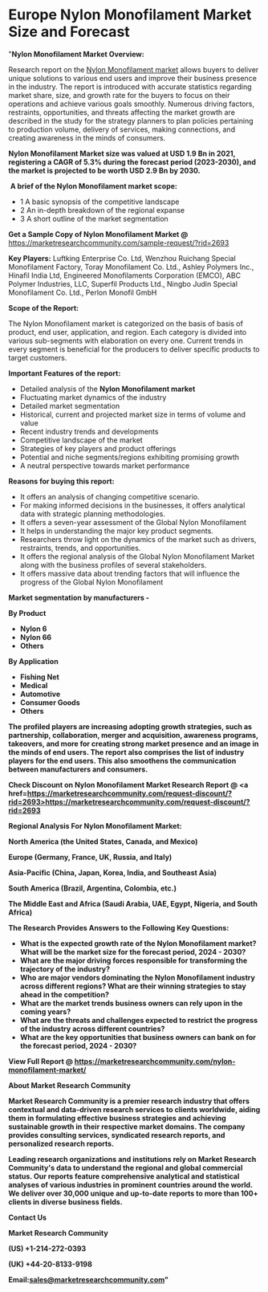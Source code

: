 # Europe Nylon Monofilament Market Size and Forecast
"<strong>Nylon Monofilament Market Overview:</strong>

Research report on the <a href=https://marketresearchcommunity.com/nylon-monofilament-market/>Nylon Monofilament market</a> allows buyers to deliver unique solutions to various end users and improve their business presence in the industry. The report is introduced with accurate statistics regarding market share, size, and growth rate for the buyers to focus on their operations and achieve various goals smoothly. Numerous driving factors, restraints, opportunities, and threats affecting the market growth are described in the study for the strategy planners to plan policies pertaining to production volume, delivery of services, making connections, and creating awareness in the minds of consumers.

<strong>Nylon Monofilament Market size was valued at USD 1.9 Bn in 2021, registering a CAGR of 5.3% during the forecast period (2023-2030), and the market is projected to be worth USD 2.9 Bn by 2030.</strong>

 <Strong>A brief of the Nylon Monofilament market scope:</Strong>
<ul>
 <li>1  A basic synopsis of the competitive landscape</li>
 <li>2  An in-depth breakdown of the regional expanse</li>
 <li>3  A short outline of the market segmentation</li>
</ul>
<strong>Get a Sample Copy of Nylon Monofilament Market @ </b></strong><a href=https://marketresearchcommunity.com/sample-request/?rid=2693><u>https://marketresearchcommunity.com/sample-request/?rid=2693</u></a>

<strong>Key Players:</strong> 
Luftking Enterprise Co. Ltd, Wenzhou Ruichang Special Monofilament Factory, Toray Monofilament Co. Ltd., Ashley Polymers Inc., Hinafil India Ltd, Engineered Monofilaments Corporation (EMCO), ABC Polymer Industries, LLC, Superfil Products Ltd., Ningbo Judin Special Monofilament Co. Ltd., Perlon Monofil GmbH

<strong>Scope of the Report:</strong>

The Nylon Monofilament market is categorized on the basis of basis of product, end user, application, and region. Each category is divided into various sub-segments with elaboration on every one. Current trends in every segment is beneficial for the producers to deliver specific products to target customers.

<strong><b>Important Features of the report:</b></strong>
<ul>
  <li>Detailed analysis of the <strong><b>Nylon Monofilament </b></strong><strong><b>market</b></strong></li>
  <li>Fluctuating market dynamics of the industry</li>
  <li>Detailed market segmentation</li>
  <li>Historical, current and projected market size in terms of volume and value</li>
  <li>Recent industry trends and developments</li>
  <li>Competitive landscape of the market</li>
  <li>Strategies of key players and product offerings</li>
  <li>Potential and niche segments/regions exhibiting promising growth</li>
  <li>A neutral perspective towards market performance</li>
</ul>
<strong><b>Reasons for buying this report:</b></strong>
<ul>
  <li>It offers an analysis of changing competitive scenario.</li>
  <li>For making informed decisions in the businesses, it offers analytical data with strategic planning methodologies.</li>
  <li>It offers a seven-year assessment of the Global Nylon Monofilament</li>
  <li>It helps in understanding the major key product segments.</li>
  <li>Researchers throw light on the dynamics of the market such as drivers, restraints, trends, and opportunities.</li>
  <li>It offers the regional analysis of the Global Nylon Monofilament Market along with the business profiles of several stakeholders.</li>
  <li>It offers massive data about trending factors that will influence the progress of the Global Nylon Monofilament</li>
</ul>

<strong>Market segmentation by manufacturers -</strong>


<strong><strong>By Product</strong></h4>
<ul>
 	<li>Nylon 6</li>
 	<li>Nylon 66</li>
 	<li>Others</li>
</ul>
<strong><strong>By Application</strong></h4>
<ul>
 	<li>Fishing Net</li>
 	<li>Medical</li>
 	<li>Automotive</li>
 	<li>Consumer Goods</li>
 	<li>Others</li>
</ul>

The profiled players are increasing adopting growth strategies, such as partnership, collaboration, merger and acquisition, awareness programs, takeovers, and more for creating strong market presence and an image in the minds of end users. The report also comprises the list of industry players for the end users. This also smoothens the communication between manufacturers and consumers.

<strong><b>Check Discount on Nylon Monofilament Market Research Report @ </b></strong><a href=https://marketresearchcommunity.com/request-discount/?rid=2693><u>https://marketresearchcommunity.com/request-discount/?rid=2693</u></a>

<strong>Regional Analysis For Nylon Monofilament Market:</strong>

<strong>North America</strong> (the United States, Canada, and Mexico)

<strong>Europe</strong> (Germany, France, UK, Russia, and Italy)

<strong>Asia-Pacific</strong> (China, Japan, Korea, India, and Southeast Asia)

<strong>South America</strong> (Brazil, Argentina, Colombia, etc.)

<strong>The Middle East and Africa</strong> (Saudi Arabia, UAE, Egypt, Nigeria, and South Africa)

<strong>The Research Provides Answers to the Following Key Questions:</strong>
<ul>
 	<li>What is the expected growth rate of the Nylon Monofilament market? What will be the market size for the forecast period, 2024 - 2030?</li>
 	<li>What are the major driving forces responsible for transforming the trajectory of the industry?</li>
 	<li>Who are major vendors dominating the Nylon Monofilament industry across different regions? What are their winning strategies to stay ahead in the competition?</li>
 	<li>What are the market trends business owners can rely upon in the coming years?</li>
 	<li>What are the threats and challenges expected to restrict the progress of the industry across different countries?</li>
 	<li>What are the key opportunities that business owners can bank on for the forecast period, 2024 - 2030?</li>
</ul>

<strong>View Full Report @</strong> <a href=https://marketresearchcommunity.com/nylon-monofilament-market/>https://marketresearchcommunity.com/nylon-monofilament-market/</a>

<strong>About Market Research Community</strong>

Market Research Community is a premier research industry that offers contextual and data-driven research services to clients worldwide, aiding them in formulating effective business strategies and achieving sustainable growth in their respective market domains. The company provides consulting services, syndicated research reports, and personalized research reports.

Leading research organizations and institutions rely on Market Research Community's data to understand the regional and global commercial status. Our reports feature comprehensive analytical and statistical analyses of various industries in prominent countries around the world. We deliver over 30,000 unique and up-to-date reports to more than 100+ clients in diverse business fields.

<strong>Contact Us</strong>

<strong>Market Research Community</strong>

(US) +1-214-272-0393

(UK) +44-20-8133-9198

<strong>Email:</strong>sales@marketresearchcommunity.com"
